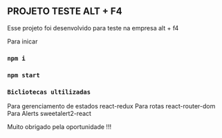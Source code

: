 ## PROJETO TESTE ALT + F4

Esse projeto foi desenvolvido para teste na empresa alt + f4

Para inicar

### `npm i`

### `npm start`

### `Bicliotecas ultilizadas`
Para gerenciamento de estados react-redux
Para rotas react-router-dom
Para Alerts sweetalert2-react 

Muito obrigado pela oportunidade !!!

